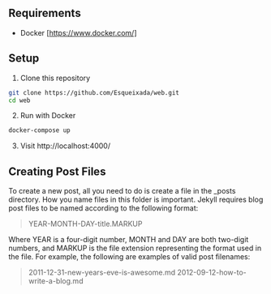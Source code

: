 ## Requirements
- Docker [https://www.docker.com/]

## Setup
1. Clone this repository
  ```bash
  git clone https://github.com/Esqueixada/web.git
  cd web
  ```
2. Run with Docker
  ```bash
  docker-compose up
  ```
3. Visit http://localhost:4000/

## Creating Post Files
To create a new post, all you need to do is create a file in the _posts directory. How you name files in this folder is important. Jekyll requires blog post files to be named according to the following format:

>YEAR-MONTH-DAY-title.MARKUP

Where YEAR is a four-digit number, MONTH and DAY are both two-digit numbers, and MARKUP is the file extension representing the format used in the file. For example, the following are examples of valid post filenames:

> 2011-12-31-new-years-eve-is-awesome.md
> 2012-09-12-how-to-write-a-blog.md
